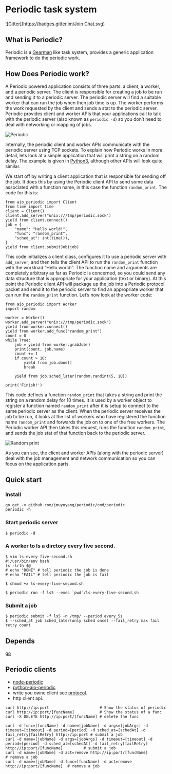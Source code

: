 Periodic task system
====================
[![Gitter](https://badges.gitter.im/Join Chat.svg)](https://gitter.im/jmuyuyang/periodic?utm_source=badge&utm_medium=badge&utm_campaign=pr-badge&utm_content=badge)

What is Periodic?
-----------------

Periodic is a [Gearman](http://gearman.org) like task system,
provides a generic application framework to do the periodic work.

How Does Periodic work?
-----------------------
A Periodic powered application consists of three parts: a client, a worker, and a periodic server.
The client is responsible for creating a job to be run and sending it to a periodic server.
The periodic server will find a suitable worker that can run the job when then job time is up.
The worker performs the work requested by the client and sends a stat to the periodic server.
Periodic provides client and worker APIs that your applications call to talk with the periodic server (also known as `periodic -d`) so you don’t need to deal with networking or mapping of jobs.

![Periodic](https://raw.githubusercontent.com/jmuyuyang/periodic/master/resources/periodic.jpg)

Internally, the periodic client and worker APIs communicate with the periodic server using TCP sockets.
To explain how Periodic works in more detail, lets look at a simple application that will print a string on a random delay.
The example is given in [Python3](http://python.org), although other APIs will look quite similar.


We start off by writing a client application that is responsible for sending off the job.
It does this by using the Periodic client API to send some data associated with a function name, in this case the function `random_print`. The code for this is:

    from aio_periodic import Client
    from time import time
    client = Client()
    client.add_server("unix:///tmp/periodic.sock")
    yield from client.connect()
    job = {
        "name": "Hello world!",
        "func": "random_print",
        "sched_at": int(time()),
    }
    yield from client.submitJob(job)

This code initializes a client class, configures it to use a periodic server with `add_server`,
and then tells the client API to run the `random_print` function with the workload “Hello world!”.
The function name and arguments are completely arbitrary as far as Periodic is concerned,
so you could send any data structure that is appropriate for your application (text or binary).
At this point the Periodic client API will package up the job into a Periodic protocol packet
and send it to the periodic server to find an appropriate worker that can run the `random_print` function.
Let’s now look at the worker code:

    from aio_periodic import Worker
    import random

    worker = Worker()
    worker.add_server("unix:///tmp/periodic.sock")
    yield from worker.connect()
    yield from worker.add_func("random_print")
    count = 0
    while True:
        job = yield from worker.grabJob()
        print(count, job.name)
        count += 1
        if count > 10:
            yield from job.done()
            break

        yield from job.sched_later(random.randint(5, 10))

    print('Finish!')

This code defines a function `random_print` that takes a string and print the string on a random delay for 10 times.
It is used by a worker object to register a function named `random_print`
after it is setup to connect to the same periodic server as the client.
When the periodic server receives the job to be run,
it looks at the list of workers who have registered the function name `random_print`
and forwards the job on to one of the free workers.
The Periodic worker API then takes this request,
runs the function `random_print`, and sends the job stat of that function back to the periodic server.

![Random print](https://raw.githubusercontent.com/jmuyuyang/periodic/master/resources/random_print.png)

As you can see, the client and worker APIs (along with the periodic server) deal with the job management and network communication so you can focus on the application parts.


Quick start
----------

### Install

    go get -v github.com/jmuyuyang/periodic/cmd/periodic
    periodic -h

### Start periodic server

    $ periodic -d

### A worker to ls a dirctory every five second.

    $ vim ls-every-five-second.sh
    #!/usr/bin/env bash
    ls -lrth $@
    # echo "DONE" # tell periodic the job is done
    # echo "FAIL" # tell periodic the job is fail

    $ chmod +x ls-every-five-second.sh

    $ periodic run -f ls5 --exec `pwd`/ls-every-five-second.sh

### Submit a job

	$ periodic submit -f ls5 -n /tmp/ --period every_5s
	$ --sched_at job sched_later(only sched once) --fail_retry max fail retry count


Depends
-------

[go](http://golang.org)


Periodic clients
----------------

* [node-periodic](https://github.com/Lupino/node-periodic)
* [python-aio-periodic](https://github.com/Lupino/python-aio-periodic)
* write you owne client see [protocol](https://godoc.org/github.com/jmuyuyang/periodic/protocol).
* http client api.
```
curl http://ip:port                      # Show the status of periodic
curl http://ip:port/[funcName]           # Show the status of a func
curl -X DELETE http://ip:port/[funcName] # delete the func

curl -d func=[funcName] -d name=[jobName] -d args=[jobArgs] -d timeout=[timeout] -d period=[period] -d sched_at=[schedAt] -d fail_retry[failRetry] http://ip:port # submit a job
curl -d name=[jobName] -d args=[jobArgs] -d timeout=[timeout] -d period=[period] -d sched_at=[schedAt] -d fail_retry[failRetry] http://ip:port/[funcName]         # submit a job
curl -d name=[jobName] -d act=remove http://ip:port/[funcName]                     # remove a job
curl -d name=[jobName] -d func=[funcName] -d act=remove http://ip:port/[funcName]  # remove a job
```
